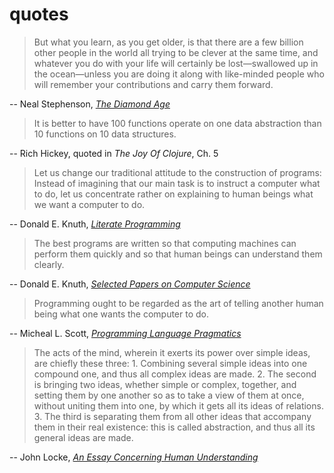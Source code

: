 # quotes

> But what you learn, as you get older, is that there are a few billion
> other people in the world all trying to be clever at the same time, and
> whatever you do with your life will certainly be lost—swallowed up in the
> ocean—unless you are doing it along with like-minded people who will
> remember your contributions and carry them forward.

-- Neal Stephenson, [_The Diamond Age_](https://en.wikipedia.org/wiki/The_Diamond_Age)

> It is better to have 100 functions operate on one data abstraction than 10
> functions on 10 data structures.

-- Rich Hickey, quoted in _The Joy Of Clojure_, Ch. 5

> Let us change our traditional attitude to the construction of programs:
> Instead of imagining that our main task is to instruct a computer what to
> do, let us concentrate rather on explaining to human beings what we want a
> computer to do.

-- Donald E. Knuth, [_Literate Programming_](http://www.literateprogramming.com/knuthweb.pdf)

> The best programs are written so that computing machines can perform them
> quickly and so that human beings can understand them clearly.

-- Donald E. Knuth, [_Selected Papers on Computer Science_](http://www-cs-faculty.stanford.edu/~uno/cs.html)

> Programming ought to be regarded as the art of telling another human being
> what one wants the computer to do.

-- Micheal L. Scott, [_Programming Language Pragmatics_](https://www.cs.rochester.edu/~scott/pragmatics/)

> The acts of the mind, wherein it exerts its power over simple ideas, are
> chiefly these three: 1. Combining several simple ideas into one compound
> one, and thus all complex ideas are made. 2. The second is bringing two
> ideas, whether simple or complex, together, and setting them by one
> another so as to take a view of them at once, without uniting them into
> one, by which it gets all its ideas of relations. 3. The third is
> separating them from all other ideas that accompany them in their real
> existence: this is called abstraction, and thus all its general ideas are
> made.

-- John Locke, [_An Essay Concerning Human Understanding_](http://www.earlymoderntexts.com/assets/pdfs/locke1690book2.pdf)
